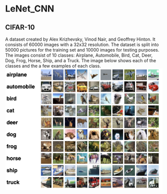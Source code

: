 # LeNet_CNN
## CIFAR-10
A dataset created by Alex Krizhevsky, Vinod Nair, and Geoffrey Hinton. 
It consists of 60000 images with a 32x32 resolution. The dataset is split into
50000 pictures for the training set and 10000 images for testing purposes.
The images consist of 10 classes: Airplane, Automobile, Bird, Cat, Deer, Dog, 
Frog, Horse, Ship, and a Truck. The image below shows each of the classes and
the a few examples of each class.
![My Image](Cifar-example.png)

